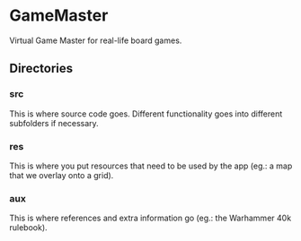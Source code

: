# GameMaster
Virtual Game Master for real-life board games.

## Directories

### src

This is where source code goes. Different functionality goes into different subfolders if necessary.

### res
This is where you put resources that need to be used by the app (eg.: a map that we overlay onto a grid).

### aux

This is where references and extra information go (eg.: the Warhammer 40k rulebook).